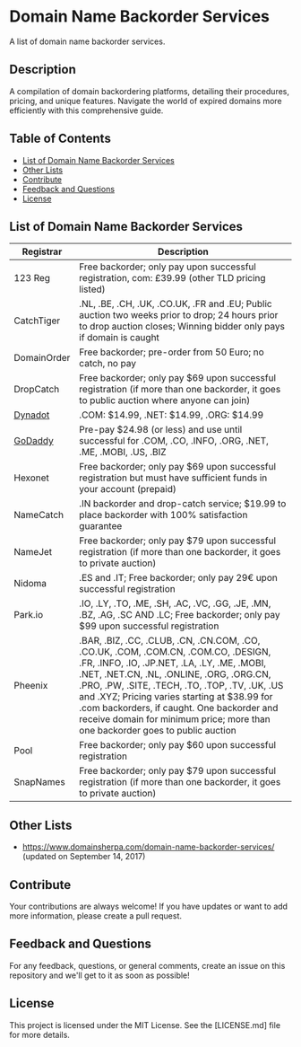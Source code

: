 # Domain Name Backorder Services

A list of domain name backorder services.

## Description

A compilation of domain backordering platforms, detailing their procedures, pricing, and unique features. Navigate the world of expired domains more efficiently with this comprehensive guide.

## Table of Contents

- [List of Domain Name Backorder Services](#list-of-domain-name-backorder-services)
- [Other Lists](#other-lists)
- [Contribute](#contribute)
- [Feedback and Questions](#feedback-and-questions)
- [License](#license)

## List of Domain Name Backorder Services

| Registrar | Description |
|---|---|
| 123 Reg | Free backorder; only pay upon successful registration, com: £39.99 (other TLD pricing listed) |
| CatchTiger | .NL, .BE, .CH, .UK, .CO.UK, .FR and .EU; Public auction two weeks prior to drop; 24 hours prior to drop auction closes; Winning bidder only pays if domain is caught |
| DomainOrder | Free backorder; pre-order from 50 Euro; no catch, no pay |
| DropCatch | Free backorder; only pay $69 upon successful registration (if more than one backorder, it goes to public auction where anyone can join) |
| [Dynadot](https://www.dynadot.com/market/backorder) | .COM: $14.99, .NET: $14.99, .ORG: $14.99 |
| [GoDaddy](https://www.godaddy.com/domains/domain-backorder) | Pre-pay $24.98 (or less) and use until successful for .COM, .CO, .INFO, .ORG, .NET, .ME, .MOBI, .US, .BIZ |
| Hexonet | Free backorder; only pay $69 upon successful registration but must have sufficient funds in your account (prepaid) |
| NameCatch | .IN backorder and drop-catch service; $19.99 to place backorder with 100% satisfaction guarantee |
| NameJet | Free backorder; only pay $79 upon successful registration (if more than one backorder, it goes to private auction) |
| Nidoma | .ES and .IT; Free backorder; only pay 29€ upon successful registration |
| Park.io | .IO, .LY, .TO, .ME, .SH, .AC, .VC, .GG, .JE, .MN, .BZ, .AG, .SC AND .LC; Free backorder; only pay $99 upon successful registration |
| Pheenix | .BAR, .BIZ, .CC, .CLUB, .CN, .CN.COM, .CO, .CO.UK, .COM, .COM.CN, .COM.CO, .DESIGN, .FR, .INFO, .IO, .JP.NET, .LA, .LY, .ME, .MOBI, .NET, .NET.CN, .NL, .ONLINE, .ORG, .ORG.CN, .PRO, .PW, .SITE, .TECH, .TO, .TOP, .TV, .UK, .US and .XYZ; Pricing varies starting at $38.99 for .com backorders, if caught. One backorder and receive domain for minimum price; more than one backorder goes to public auction |
| Pool | Free backorder; only pay $60 upon successful registration |
| SnapNames | Free backorder; only pay $79 upon successful registration (if more than one backorder, it goes to private auction) |

## Other Lists

- https://www.domainsherpa.com/domain-name-backorder-services/ (updated on September 14, 2017)

## Contribute

Your contributions are always welcome! If you have updates or want to add more information, please create a pull request.

## Feedback and Questions

For any feedback, questions, or general comments, create an issue on this repository and we'll get to it as soon as possible!

## License

This project is licensed under the MIT License. See the [LICENSE.md] file for more details.
